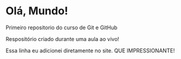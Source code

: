 # Olá, Mundo!
 Primeiro repositorio do curso de Git e GitHub

Respositório criado durante uma aula ao vivo!

Essa linha eu adicionei diretamente no site. QUE IMPRESSIONANTE!
